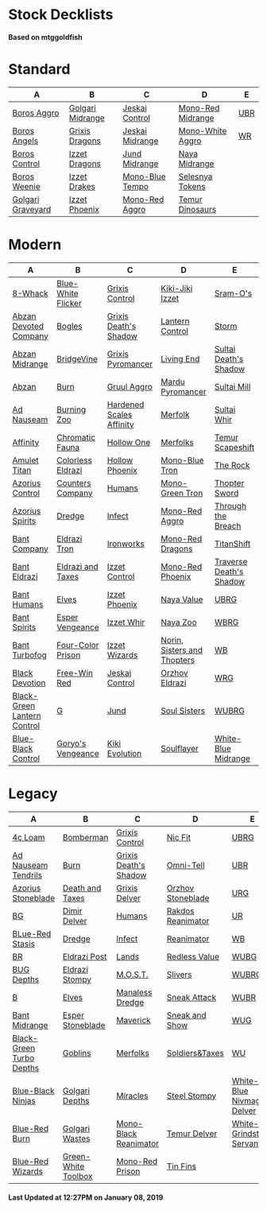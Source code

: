 # Stock Decklists
#### Based on mtggoldfish


# Standard

|                                  A                                   |                                 B                                  |                                C                                 |                                  D                                   |                    E                     |
|----------------------------------------------------------------------|--------------------------------------------------------------------|------------------------------------------------------------------|----------------------------------------------------------------------|------------------------------------------|
|[Boros Aggro](./mtggoldfish/Standard/decks/Boros_Aggro.md)            |[Golgari Midrange](./mtggoldfish/Standard/decks/Golgari_Midrange.md)|[Jeskai Control](./mtggoldfish/Standard/decks/Jeskai_Control.md)  |[Mono-Red Midrange](./mtggoldfish/Standard/decks/Mono-Red_Midrange.md)|[UBR](./mtggoldfish/Standard/decks/UBR.md)|
|[Boros Angels](./mtggoldfish/Standard/decks/Boros_Angels.md)          |[Grixis Dragons](./mtggoldfish/Standard/decks/Grixis_Dragons.md)    |[Jeskai Midrange](./mtggoldfish/Standard/decks/Jeskai_Midrange.md)|[Mono-White Aggro](./mtggoldfish/Standard/decks/Mono-White_Aggro.md)  |[WR](./mtggoldfish/Standard/decks/WR.md)  |
|[Boros Control](./mtggoldfish/Standard/decks/Boros_Control.md)        |[Izzet Dragons](./mtggoldfish/Standard/decks/Izzet_Dragons.md)      |[Jund Midrange](./mtggoldfish/Standard/decks/Jund_Midrange.md)    |[Naya Midrange](./mtggoldfish/Standard/decks/Naya_Midrange.md)        |                                          |
|[Boros Weenie](./mtggoldfish/Standard/decks/Boros_Weenie.md)          |[Izzet Drakes](./mtggoldfish/Standard/decks/Izzet_Drakes.md)        |[Mono-Blue Tempo](./mtggoldfish/Standard/decks/Mono-Blue_Tempo.md)|[Selesnya Tokens](./mtggoldfish/Standard/decks/Selesnya_Tokens.md)    |                                          |
|[Golgari Graveyard](./mtggoldfish/Standard/decks/Golgari_Graveyard.md)|[Izzet Phoenix](./mtggoldfish/Standard/decks/Izzet_Phoenix.md)      |[Mono-Red Aggro](./mtggoldfish/Standard/decks/Mono-Red_Aggro.md)  |[Temur Dinosaurs](./mtggoldfish/Standard/decks/Temur_Dinosaurs.md)    |                                          |


# Modern

|                                           A                                            |                                  B                                   |                                        C                                         |                                           D                                            |                                       E                                        |
|----------------------------------------------------------------------------------------|----------------------------------------------------------------------|----------------------------------------------------------------------------------|----------------------------------------------------------------------------------------|--------------------------------------------------------------------------------|
|[8-Whack](./mtggoldfish/Modern/decks/8-Whack.md)                                        |[Blue-White Flicker](./mtggoldfish/Modern/decks/Blue-White_Flicker.md)|[Grixis Control](./mtggoldfish/Modern/decks/Grixis_Control.md)                    |[Kiki-Jiki Izzet](./mtggoldfish/Modern/decks/Kiki-Jiki_Izzet.md)                        |[Sram-O's](./mtggoldfish/Modern/decks/Sram-O's.md)                              |
|[Abzan Devoted Company](./mtggoldfish/Modern/decks/Abzan_Devoted_Company.md)            |[Bogles](./mtggoldfish/Modern/decks/Bogles.md)                        |[Grixis Death's Shadow](./mtggoldfish/Modern/decks/Grixis_Death's_Shadow.md)      |[Lantern Control](./mtggoldfish/Modern/decks/Lantern_Control.md)                        |[Storm](./mtggoldfish/Modern/decks/Storm.md)                                    |
|[Abzan Midrange](./mtggoldfish/Modern/decks/Abzan_Midrange.md)                          |[BridgeVine](./mtggoldfish/Modern/decks/BridgeVine.md)                |[Grixis Pyromancer](./mtggoldfish/Modern/decks/Grixis_Pyromancer.md)              |[Living End](./mtggoldfish/Modern/decks/Living_End.md)                                  |[Sultai Death's Shadow](./mtggoldfish/Modern/decks/Sultai_Death's_Shadow.md)    |
|[Abzan](./mtggoldfish/Modern/decks/Abzan.md)                                            |[Burn](./mtggoldfish/Modern/decks/Burn.md)                            |[Gruul Aggro](./mtggoldfish/Modern/decks/Gruul_Aggro.md)                          |[Mardu Pyromancer](./mtggoldfish/Modern/decks/Mardu_Pyromancer.md)                      |[Sultai Mill](./mtggoldfish/Modern/decks/Sultai_Mill.md)                        |
|[Ad Nauseam](./mtggoldfish/Modern/decks/Ad_Nauseam.md)                                  |[Burning Zoo](./mtggoldfish/Modern/decks/Burning_Zoo.md)              |[Hardened Scales Affinity](./mtggoldfish/Modern/decks/Hardened_Scales_Affinity.md)|[Merfolk](./mtggoldfish/Modern/decks/Merfolk.md)                                        |[Sultai Whir](./mtggoldfish/Modern/decks/Sultai_Whir.md)                        |
|[Affinity](./mtggoldfish/Modern/decks/Affinity.md)                                      |[Chromatic Fauna](./mtggoldfish/Modern/decks/Chromatic_Fauna.md)      |[Hollow One](./mtggoldfish/Modern/decks/Hollow_One.md)                            |[Merfolks](./mtggoldfish/Modern/decks/Merfolks.md)                                      |[Temur Scapeshift](./mtggoldfish/Modern/decks/Temur_Scapeshift.md)              |
|[Amulet Titan](./mtggoldfish/Modern/decks/Amulet_Titan.md)                              |[Colorless Eldrazi](./mtggoldfish/Modern/decks/Colorless_Eldrazi.md)  |[Hollow Phoenix](./mtggoldfish/Modern/decks/Hollow_Phoenix.md)                    |[Mono-Blue Tron](./mtggoldfish/Modern/decks/Mono-Blue_Tron.md)                          |[The Rock](./mtggoldfish/Modern/decks/The_Rock.md)                              |
|[Azorius Control](./mtggoldfish/Modern/decks/Azorius_Control.md)                        |[Counters Company](./mtggoldfish/Modern/decks/Counters_Company.md)    |[Humans](./mtggoldfish/Modern/decks/Humans.md)                                    |[Mono-Green Tron](./mtggoldfish/Modern/decks/Mono-Green_Tron.md)                        |[Thopter Sword](./mtggoldfish/Modern/decks/Thopter_Sword.md)                    |
|[Azorius Spirits](./mtggoldfish/Modern/decks/Azorius_Spirits.md)                        |[Dredge](./mtggoldfish/Modern/decks/Dredge.md)                        |[Infect](./mtggoldfish/Modern/decks/Infect.md)                                    |[Mono-Red Aggro](./mtggoldfish/Modern/decks/Mono-Red_Aggro.md)                          |[Through the Breach](./mtggoldfish/Modern/decks/Through_the_Breach.md)          |
|[Bant Company](./mtggoldfish/Modern/decks/Bant_Company.md)                              |[Eldrazi Tron](./mtggoldfish/Modern/decks/Eldrazi_Tron.md)            |[Ironworks](./mtggoldfish/Modern/decks/Ironworks.md)                              |[Mono-Red Dragons](./mtggoldfish/Modern/decks/Mono-Red_Dragons.md)                      |[TitanShift](./mtggoldfish/Modern/decks/TitanShift.md)                          |
|[Bant Eldrazi](./mtggoldfish/Modern/decks/Bant_Eldrazi.md)                              |[Eldrazi and Taxes](./mtggoldfish/Modern/decks/Eldrazi_and_Taxes.md)  |[Izzet Control](./mtggoldfish/Modern/decks/Izzet_Control.md)                      |[Mono-Red Phoenix](./mtggoldfish/Modern/decks/Mono-Red_Phoenix.md)                      |[Traverse Death's Shadow](./mtggoldfish/Modern/decks/Traverse_Death's_Shadow.md)|
|[Bant Humans](./mtggoldfish/Modern/decks/Bant_Humans.md)                                |[Elves](./mtggoldfish/Modern/decks/Elves.md)                          |[Izzet Phoenix](./mtggoldfish/Modern/decks/Izzet_Phoenix.md)                      |[Naya Value](./mtggoldfish/Modern/decks/Naya_Value.md)                                  |[UBRG](./mtggoldfish/Modern/decks/UBRG.md)                                      |
|[Bant Spirits](./mtggoldfish/Modern/decks/Bant_Spirits.md)                              |[Esper Vengeance](./mtggoldfish/Modern/decks/Esper_Vengeance.md)      |[Izzet Whir](./mtggoldfish/Modern/decks/Izzet_Whir.md)                            |[Naya Zoo](./mtggoldfish/Modern/decks/Naya_Zoo.md)                                      |[WBRG](./mtggoldfish/Modern/decks/WBRG.md)                                      |
|[Bant Turbofog](./mtggoldfish/Modern/decks/Bant_Turbofog.md)                            |[Four-Color Prison](./mtggoldfish/Modern/decks/Four-Color_Prison.md)  |[Izzet Wizards](./mtggoldfish/Modern/decks/Izzet_Wizards.md)                      |[Norin, Sisters and Thopters](./mtggoldfish/Modern/decks/Norin,_Sisters_and_Thopters.md)|[WB](./mtggoldfish/Modern/decks/WB.md)                                          |
|[Black Devotion](./mtggoldfish/Modern/decks/Black_Devotion.md)                          |[Free-Win Red](./mtggoldfish/Modern/decks/Free-Win_Red.md)            |[Jeskai Control](./mtggoldfish/Modern/decks/Jeskai_Control.md)                    |[Orzhov Eldrazi](./mtggoldfish/Modern/decks/Orzhov_Eldrazi.md)                          |[WRG](./mtggoldfish/Modern/decks/WRG.md)                                        |
|[Black-Green Lantern Control](./mtggoldfish/Modern/decks/Black-Green_Lantern_Control.md)|[G](./mtggoldfish/Modern/decks/G.md)                                  |[Jund](./mtggoldfish/Modern/decks/Jund.md)                                        |[Soul Sisters](./mtggoldfish/Modern/decks/Soul_Sisters.md)                              |[WUBRG](./mtggoldfish/Modern/decks/WUBRG.md)                                    |
|[Blue-Black Control](./mtggoldfish/Modern/decks/Blue-Black_Control.md)                  |[Goryo's Vengeance](./mtggoldfish/Modern/decks/Goryo's_Vengeance.md)  |[Kiki Evolution](./mtggoldfish/Modern/decks/Kiki_Evolution.md)                    |[Soulflayer](./mtggoldfish/Modern/decks/Soulflayer.md)                                  |[White-Blue Midrange](./mtggoldfish/Modern/decks/White-Blue_Midrange.md)        |


# Legacy

|                                        A                                         |                                   B                                    |                                     C                                      |                                  D                                   |                                            E                                             |
|----------------------------------------------------------------------------------|------------------------------------------------------------------------|----------------------------------------------------------------------------|----------------------------------------------------------------------|------------------------------------------------------------------------------------------|
|[4c Loam](./mtggoldfish/Legacy/decks/4c_Loam.md)                                  |[Bomberman](./mtggoldfish/Legacy/decks/Bomberman.md)                    |[Grixis Control](./mtggoldfish/Legacy/decks/Grixis_Control.md)              |[Nic Fit](./mtggoldfish/Legacy/decks/Nic_Fit.md)                      |[UBRG](./mtggoldfish/Legacy/decks/UBRG.md)                                                |
|[Ad Nauseam Tendrils](./mtggoldfish/Legacy/decks/Ad_Nauseam_Tendrils.md)          |[Burn](./mtggoldfish/Legacy/decks/Burn.md)                              |[Grixis Death's Shadow](./mtggoldfish/Legacy/decks/Grixis_Death's_Shadow.md)|[Omni-Tell](./mtggoldfish/Legacy/decks/Omni-Tell.md)                  |[UBR](./mtggoldfish/Legacy/decks/UBR.md)                                                  |
|[Azorius Stoneblade](./mtggoldfish/Legacy/decks/Azorius_Stoneblade.md)            |[Death and Taxes](./mtggoldfish/Legacy/decks/Death_and_Taxes.md)        |[Grixis Delver](./mtggoldfish/Legacy/decks/Grixis_Delver.md)                |[Orzhov Stoneblade](./mtggoldfish/Legacy/decks/Orzhov_Stoneblade.md)  |[URG](./mtggoldfish/Legacy/decks/URG.md)                                                  |
|[BG](./mtggoldfish/Legacy/decks/BG.md)                                            |[Dimir Delver](./mtggoldfish/Legacy/decks/Dimir_Delver.md)              |[Humans](./mtggoldfish/Legacy/decks/Humans.md)                              |[Rakdos Reanimator](./mtggoldfish/Legacy/decks/Rakdos_Reanimator.md)  |[UR](./mtggoldfish/Legacy/decks/UR.md)                                                    |
|[BLue-Red Stasis](./mtggoldfish/Legacy/decks/BLue-Red_Stasis.md)                  |[Dredge](./mtggoldfish/Legacy/decks/Dredge.md)                          |[Infect](./mtggoldfish/Legacy/decks/Infect.md)                              |[Reanimator](./mtggoldfish/Legacy/decks/Reanimator.md)                |[WB](./mtggoldfish/Legacy/decks/WB.md)                                                    |
|[BR](./mtggoldfish/Legacy/decks/BR.md)                                            |[Eldrazi Post](./mtggoldfish/Legacy/decks/Eldrazi_Post.md)              |[Lands](./mtggoldfish/Legacy/decks/Lands.md)                                |[Redless Value](./mtggoldfish/Legacy/decks/Redless_Value.md)          |[WUBG](./mtggoldfish/Legacy/decks/WUBG.md)                                                |
|[BUG Depths](./mtggoldfish/Legacy/decks/BUG_Depths.md)                            |[Eldrazi Stompy](./mtggoldfish/Legacy/decks/Eldrazi_Stompy.md)          |[M.O.S.T.](./mtggoldfish/Legacy/decks/M.O.S.T..md)                          |[Slivers](./mtggoldfish/Legacy/decks/Slivers.md)                      |[WUBRG](./mtggoldfish/Legacy/decks/WUBRG.md)                                              |
|[B](./mtggoldfish/Legacy/decks/B.md)                                              |[Elves](./mtggoldfish/Legacy/decks/Elves.md)                            |[Manaless Dredge](./mtggoldfish/Legacy/decks/Manaless_Dredge.md)            |[Sneak Attack](./mtggoldfish/Legacy/decks/Sneak_Attack.md)            |[WUBR](./mtggoldfish/Legacy/decks/WUBR.md)                                                |
|[Bant Midrange](./mtggoldfish/Legacy/decks/Bant_Midrange.md)                      |[Esper Stoneblade](./mtggoldfish/Legacy/decks/Esper_Stoneblade.md)      |[Maverick](./mtggoldfish/Legacy/decks/Maverick.md)                          |[Sneak and Show](./mtggoldfish/Legacy/decks/Sneak_and_Show.md)        |[WUG](./mtggoldfish/Legacy/decks/WUG.md)                                                  |
|[Black-Green Turbo Depths](./mtggoldfish/Legacy/decks/Black-Green_Turbo_Depths.md)|[Goblins](./mtggoldfish/Legacy/decks/Goblins.md)                        |[Merfolks](./mtggoldfish/Legacy/decks/Merfolks.md)                          |[Soldiers&amp;Taxes](./mtggoldfish/Legacy/decks/Soldiers&amp;Taxes.md)|[WU](./mtggoldfish/Legacy/decks/WU.md)                                                    |
|[Blue-Black Ninjas](./mtggoldfish/Legacy/decks/Blue-Black_Ninjas.md)              |[Golgari Depths](./mtggoldfish/Legacy/decks/Golgari_Depths.md)          |[Miracles](./mtggoldfish/Legacy/decks/Miracles.md)                          |[Steel Stompy](./mtggoldfish/Legacy/decks/Steel_Stompy.md)            |[White-Blue Nivmagus Delver](./mtggoldfish/Legacy/decks/White-Blue_Nivmagus_Delver.md)    |
|[Blue-Red Burn](./mtggoldfish/Legacy/decks/Blue-Red_Burn.md)                      |[Golgari Wastes](./mtggoldfish/Legacy/decks/Golgari_Wastes.md)          |[Mono-Black Reanimator](./mtggoldfish/Legacy/decks/Mono-Black_Reanimator.md)|[Temur Delver](./mtggoldfish/Legacy/decks/Temur_Delver.md)            |[White-Red Grindstone Servant](./mtggoldfish/Legacy/decks/White-Red_Grindstone_Servant.md)|
|[Blue-Red Wizards](./mtggoldfish/Legacy/decks/Blue-Red_Wizards.md)                |[Green-White Toolbox](./mtggoldfish/Legacy/decks/Green-White_Toolbox.md)|[Mono-Red Prison](./mtggoldfish/Legacy/decks/Mono-Red_Prison.md)            |[Tin Fins](./mtggoldfish/Legacy/decks/Tin_Fins.md)                    |                                                                                          |



#### Last Updated at 12:27PM on January 08, 2019